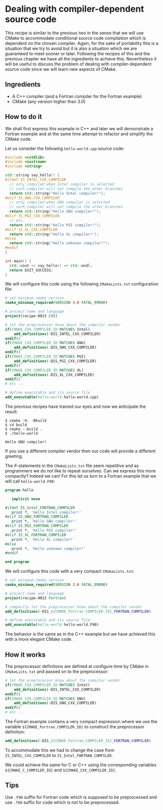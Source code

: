 # Dealing with compiler-dependent source code

This recipe is similar to the previous two in the sense that we will use CMake
to accommodate conditional source code compilation which is dependent on the
chosen compiler. Again, for the sake of portability this is a situation that we
try to avoid but it is also a situation which we are guaranteed to meet sooner
or later.  Following the recipes of this and the previous chapter we have all
the ingredients to achieve this.  Nevertheless it will be useful to discuss the
problem of dealing with compiler-dependent source code since we will learn new
aspects of CMake.


## Ingredients

- A C++ compiler (and a Fortran compiler for the Fortran example)
- CMake (any version higher than 3.0)


## How to do it

We shall first express this example in C++ and later we will demonstrate a
Fortran example and at the same time attempt to refactor and simplify the CMake
code.

Let us consider the following `hello-world.cpp` source code:

```cpp
#include <cstdlib>
#include <iostream>
#include <string>

std::string say_hello() {
#ifdef IS_INTEL_CXX_COMPILER
  // only compiled when Intel compiler is selected
  // such compiler will not compile the other branches
  return std::string("Hello Intel compiler!");
#elif IS_GNU_CXX_COMPILER
  // only compiled when GNU compiler is selected
  // such compiler will not compile the other branches
  return std::string("Hello GNU compiler!");
#elif IS_PGI_CXX_COMPILER
  // etc.
  return std::string("Hello PGI compiler!");
#elif IS_XL_CXX_COMPILER
  return std::string("Hello XL compiler!");
#else
  return std::string("Hello unknown compiler!");
#endif
}

int main() {
  std::cout << say_hello() << std::endl;
  return EXIT_SUCCESS;
}
```

We will configure this code using the following `CMakeLists.txt` configuration file:

```cmake
# set minimum cmake version
cmake_minimum_required(VERSION 3.0 FATAL_ERROR)

# project name and language
project(recipe-0013 CXX)

# let the preprocessor know about the compiler vendor
if(CMAKE_CXX_COMPILER_ID MATCHES Intel)
    add_definitions(-DIS_INTEL_CXX_COMPILER)
endif()
if(CMAKE_CXX_COMPILER_ID MATCHES GNU)
    add_definitions(-DIS_GNU_CXX_COMPILER)
endif()
if(CMAKE_CXX_COMPILER_ID MATCHES PGI)
    add_definitions(-DIS_PGI_CXX_COMPILER)
endif()
if(CMAKE_CXX_COMPILER_ID MATCHES XL)
    add_definitions(-DIS_XL_CXX_COMPILER)
endif()
# etc ...

# define executable and its source file
add_executable(hello-world hello-world.cpp)
```

The previous recipes have trained our eyes and now we anticipate the result:

```
$ cmake -H. -Bbuild
$ cd build
$ cmake --build .
$ ./hello-world

Hello GNU compiler!
```

If you use a different compiler vendor then our code will provide a different greeting.

The if-statements in the `CMakeLists.txt` file seem repetitive and as
programmers we do not like to repeat ourselves. Can we express this more
compactly? Indeed we can! For this let us turn to a Fortran example that we
will call `hello-world.F90`:

```fortran
program hello

   implicit none

#ifdef IS_Intel_FORTRAN_COMPILER
   print *, 'Hello Intel compiler!'
#elif IS_GNU_FORTRAN_COMPILER
   print *, 'Hello GNU compiler!'
#elif IS_PGI_FORTRAN_COMPILER
   print *, 'Hello PGI compiler!'
#elif IS_XL_FORTRAN_COMPILER
   print *, 'Hello XL compiler!'
#else
   print *, 'Hello unknown compiler!'
#endif

end program
```

We will configure this code with a very compact `CMakeLists.txt`:

```cmake
# set minimum cmake version
cmake_minimum_required(VERSION 3.0 FATAL_ERROR)

# project name and language
project(recipe-0013 Fortran)

# compactly let the preprocessor know about the compiler vendor
add_definitions(-DIS_${CMAKE_Fortran_COMPILER_ID}_FORTRAN_COMPILER)

# define executable and its source file
add_executable(hello-world hello-world.F90)
```

The behavior is the same as in the C++ example but we have achieved this with a
more elegant CMake code.


## How it works

The preprocessor definitions are defined at configure time by CMake in `CMakeLists.txt` and
passed on to the preprocessor:

```cmake
# let the preprocessor know about the compiler vendor
if(CMAKE_CXX_COMPILER_ID MATCHES Intel)
    add_definitions(-DIS_INTEL_CXX_COMPILER)
endif()
if(CMAKE_CXX_COMPILER_ID MATCHES GNU)
    add_definitions(-DIS_GNU_CXX_COMPILER)
endif()
# etc ...
```

The Fortran example contains a very compact expression where we use
the variable `${CMAKE_Fortran_COMPILER_ID}` to construct the preprocessor definition:

```cmake
add_definitions(-DIS_${CMAKE_Fortran_COMPILER_ID}_FORTRAN_COMPILER)
```

To accommodate this we had to change the case from `IS_INTEL_CXX_COMPILER` to `IS_Intel_FORTRAN_COMPILER`.

We could achieve the same for C or C++ using the corresponding variables
`${CMAKE_C_COMPILER_ID}` and `${CMAKE_CXX_COMPILER_ID}`.


## Tips

Use `.F90` suffix for Fortran code which is supposed to be preprocessed and use
`.f90` suffix for code which is not to be preprocessed.
